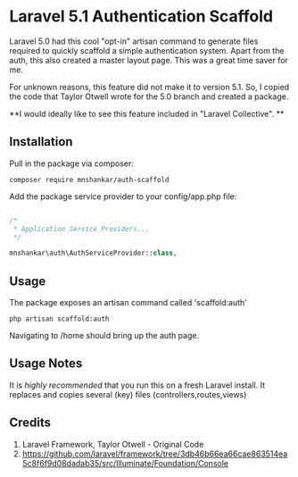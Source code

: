 Laravel 5.1 Authentication Scaffold
===================================

Laravel 5.0 had this cool "opt-in" artisan command to generate files required
 to quickly scaffold a simple authentication system. Apart from the 
 auth, this also created a master layout page. This was a great time 
 saver for me.
  
 For unknown reasons, this feature did not make it to version 5.1.  So, I 
 copied the code that Taylor Otwell wrote for the 5.0 branch and 
 created a package.

**I would ideally like to see this feature included in "Laravel Collective". **

Installation
-------------
Pull in the package via composer:

```
composer require mnshankar/auth-scaffold
```

Add the package service provider to your config/app.php file:

```php

/*
 * Application Service Providers...
 */

mnshankar\auth\AuthServiceProvider::class,

```

Usage
-----
The package exposes an artisan command called 'scaffold:auth'
```
php artisan scaffold:auth
```
Navigating to /home should bring up the auth page.

Usage Notes
-----------
It is *highly recommended* that you run this on a fresh Laravel install. It 
replaces and copies several (key) files (controllers,routes,views) 

Credits
-------

1. Laravel Framework, Taylor Otwell - Original Code
2. https://github.com/laravel/framework/tree/3db46b66ea66cae863514ea5c8f6f9d08dadab35/src/Illuminate/Foundation/Console